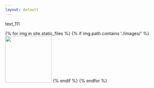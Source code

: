 ```yaml
---
layout: default
---
```


text_111<br>
<div id="gallery">
{% for img in site.static_files %}
  {% if img.path contains './images/' %}
    <a href="{{ img.path }}"><img src="{{ img.path }}" width="150"></a>
  {% endif %}
{% endfor %}
</div>